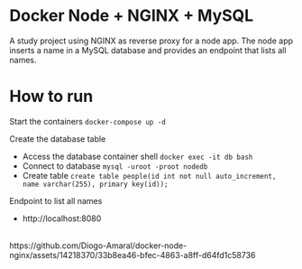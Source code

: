 # Docker Node + NGINX + MySQL

A study project using NGINX as reverse proxy for a node app.
The node app inserts a name in a MySQL database and provides an endpoint that lists all names.

# How to run
Start the containers ```docker-compose up -d```

Create the database table
- Access the database container shell ```docker exec -it db bash```
- Connect to database ```mysql -uroot -proot nodedb```
- Create table ```create table people(id int not null auto_increment, name varchar(255), primary key(id));```

Endpoint to list all names
- http://localhost:8080
<br>
https://github.com/Diogo-Amaral/docker-node-nginx/assets/14218370/33b8ea46-bfec-4863-a8ff-d64fd1c58736
